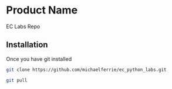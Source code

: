 # Product Name
EC Labs Repo

## Installation

Once you have git installed

```sh
git clone https://github.com/michaelferrie/ec_python_labs.git
```

```sh
git pull
```
